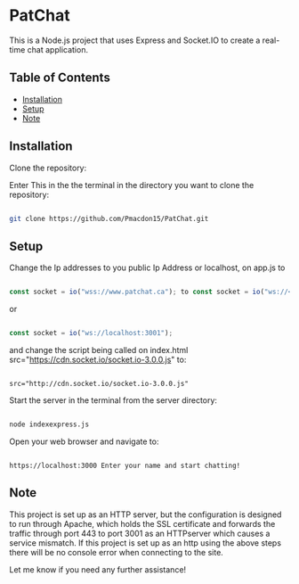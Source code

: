 # PatChat
This is a Node.js project that uses Express and Socket.IO to create a real-time chat application.


## Table of Contents

- [Installation](#Installation)
- [Setup](#Setup)
- [Note](#Note)

  
## Installation

Clone the repository: 

Enter This in the the terminal in the directory you want to clone the repository:

```bash

git clone https://github.com/Pmacdon15/PatChat.git

```

## Setup

Change the  Ip addresses to you public Ip Address or localhost, on app.js  to


``` javaScript

const socket = io("wss://www.patchat.ca"); to const socket = io("ws://<publicIp>:3001"); 

```

or 

``` javaScript

const socket = io("ws://localhost:3001");

```

and change the script being called on index.html src="https://cdn.socket.io/socket.io-3.0.0.js" to:

```url 

src="http://cdn.socket.io/socket.io-3.0.0.js"

```

Start the server in the terminal from the server directory:

```bash

node indexexpress.js

```

Open your web browser and navigate to:

```url

https://localhost:3000 Enter your name and start chatting!

```

## Note 
This project is set up as an HTTP server, but the configuration is designed to run through Apache, which holds the SSL certificate and forwards the traffic through port 443 to port 3001 as an HTTPserver which causes a service mismatch. If this project is set up as an http using the above steps there will be no console error when connecting to the site.

Let me know if you need any further assistance!
